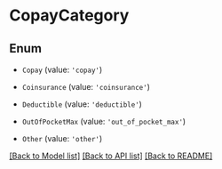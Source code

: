 # CopayCategory


## Enum

* `Copay` (value: `'copay'`)

* `Coinsurance` (value: `'coinsurance'`)

* `Deductible` (value: `'deductible'`)

* `OutOfPocketMax` (value: `'out_of_pocket_max'`)

* `Other` (value: `'other'`)

[[Back to Model list]](../README.md#documentation-for-models) [[Back to API list]](../README.md#documentation-for-api-endpoints) [[Back to README]](../README.md)

